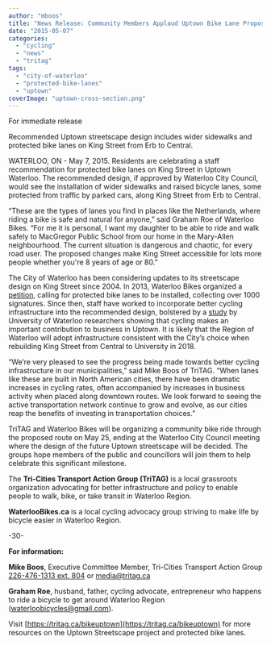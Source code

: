 ```yaml
---
author: "mboos"
title: "News Release: Community Members Applaud Uptown Bike Lane Proposal"
date: "2015-05-07"
categories: 
  - "cycling"
  - "news"
  - "tritag"
tags: 
  - "city-of-waterloo"
  - "protected-bike-lanes"
  - "uptown"
coverImage: "uptown-cross-section.png"
---
```


For immediate release

Recommended Uptown streetscape design includes wider sidewalks and protected bike lanes on King Street from Erb to Central.

WATERLOO, ON - May 7, 2015. Residents are celebrating a staff recommendation for protected bike lanes on King Street in Uptown Waterloo. The recommended design, if approved by Waterloo City Council, would see the installation of wider sidewalks and raised bicycle lanes, some protected from traffic by parked cars, along King Street from Erb to Central.<!--more-->

“These are the types of lanes you find in places like the Netherlands, where riding a bike is safe and natural for anyone,” said Graham Roe of Waterloo Bikes. “For me it is personal, I want my daughter to be able to ride and walk safely to MacGregor Public School from our home in the Mary-Allen neighbourhood. The current situation is dangerous and chaotic, for every road user. The proposed changes make King Street accessible for lots more people whether you're 8 years of age or 80.”

The City of Waterloo has been considering updates to its streetscape design on King Street since 2004. In 2013, Waterloo Bikes organized a [petition](https://www.change.org/p/city-of-waterloo-region-of-waterloo-we-need-segregated-bicycle-lanes-on-king-street-uptown-to-university), calling for protected bike lanes to be installed, collecting over 1000 signatures. Since then, staff have worked to incorporate better cycling infrastructure into the recommended design, bolstered by a [study](/blog/2015/03/27/report-finds-cycling-contributes-to-economic-vitality-of-uptown-waterloo/) by University of Waterloo researchers showing that cycling makes an important contribution to business in Uptown. It is likely that the Region of Waterloo will adopt infrastructure consistent with the City’s choice when rebuilding King Street from Central to University in 2018.

“We’re very pleased to see the progress being made towards better cycling infrastructure in our municipalities,” said Mike Boos of TriTAG. “When lanes like these are built in North American cities, there have been dramatic increases in cycling rates, often accompanied by increases in business activity when placed along downtown routes. We look forward to seeing the active transportation network continue to grow and evolve, as our cities reap the benefits of investing in transportation choices.”

TriTAG and Waterloo Bikes will be organizing a community bike ride through the proposed route on May 25, ending at the Waterloo City Council meeting where the design of the future Uptown streetscape will be decided. The groups hope members of the public and councillors will join them to help celebrate this significant milestone.

The **Tri-Cities Transport Action Group (TriTAG)** is a local grassroots organization advocating for better infrastructure and policy to enable people to walk, bike, or take transit in Waterloo Region.

**WaterlooBikes.ca** is a local cycling advocacy group striving to make life by bicycle easier in Waterloo Region.

\-30-

**For information:**

**Mike Boos**, Executive Committee Member, Tri-Cities Transport Action Group [226-476-1313 ext. 804](tel:226-476-1313%20ext.%20804) or [media@tritag.ca](mailto:media@tritag.ca)

**Graham Roe**, husband, father, cycling advocate, entrepreneur who happens to ride a bicycle to get around Waterloo Region ([waterloobicycles@gmail.com](mailto:waterloobicycles@gmail.com)).

Visit [https://tritag.ca/bikeuptown](https://tritag.ca/bikeuptown) for more resources on the Uptown Streetscape project and protected bike lanes.
